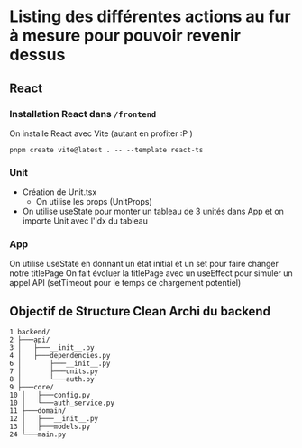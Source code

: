 # Listing des différentes actions au fur à mesure pour pouvoir revenir dessus

## React

### Installation React dans `/frontend`

On installe React avec Vite (autant en profiter :P )
```
pnpm create vite@latest . -- --template react-ts
```

### Unit
- Création de Unit.tsx
    - On utilise les props (UnitProps)
- On utilise useState pour monter un tableau de 3 unités dans App et on importe Unit avec l'idx du tableau

### App
On utilise useState en donnant un état initial et un set pour faire changer notre titlePage
On fait évoluer la titlePage avec un useEffect pour simuler un appel API (setTimeout pour le temps de chargement potentiel)


## Objectif de Structure Clean Archi du backend

```
1 backend/
2 ├───api/
3 │   ├───__init__.py
4 │   ├───dependencies.py
6 │       ├───__init__.py
7 │       ├───units.py
8 │       └───auth.py
9 ├───core/
10 │   ├───config.py
10 │   └───auth_service.py
11 ├───domain/
12 │   ├───__init__.py
13 │   ├───models.py
24 └───main.py
```